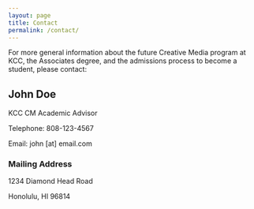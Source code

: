 ```yaml
---
layout: page
title: Contact
permalink: /contact/
---
```

For more general information about the future Creative Media program at KCC, the Associates degree, and the admissions process to become a student, please contact:

## John Doe

KCC CM Academic Advisor

Telephone: 808-123-4567

Email: john \[at] email.com

### Mailing Address
1234 Diamond Head Road

Honolulu, HI 96814
